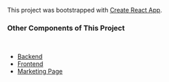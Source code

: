 This project was bootstrapped with [Create React App](https://github.com/facebook/create-react-app).

### Other Components of This Project
​
- [Backend](https://github.com/build-week-ft-receipt-tracking-aug2019/Backend)
- [Frontend](https://github.com/build-week-ft-receipt-tracking-aug2019/Front-End)
- [Marketing Page](https://github.com/build-week-ft-receipt-tracking-aug2019/Marketing-Page)
​
